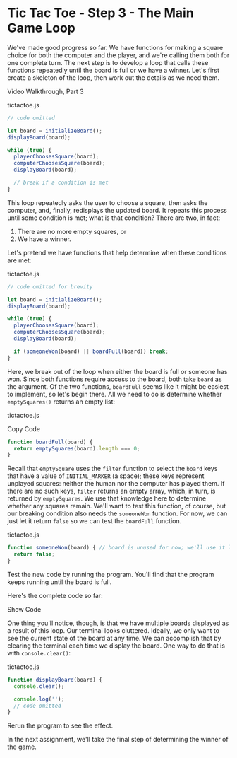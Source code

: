 # Tic Tac Toe - Step 3 - The Main Game Loop

We've made good progress so far. We have functions for making a square choice for both the computer and the player, and we're calling them both for one complete turn. The next step is to develop a loop that calls these functions repeatedly until the board is full or we have a winner. Let's first create a skeleton of the loop, then work out the details as we need them.

Video Walkthrough, Part 3

tictactoe.js

```js
// code omitted

let board = initializeBoard();
displayBoard(board);

while (true) {
  playerChoosesSquare(board);
  computerChoosesSquare(board);
  displayBoard(board);

  // break if a condition is met
}
```

This loop repeatedly asks the user to choose a square, then asks the computer, and, finally, redisplays the updated board. It repeats this process until some condition is met; what is that condition? There are two, in fact:

1. There are no more empty squares, or
2. We have a winner.

Let's pretend we have functions that help determine when these conditions are met:

tictactoe.js

```js
// code omitted for brevity

let board = initializeBoard();
displayBoard(board);

while (true) {
  playerChoosesSquare(board);
  computerChoosesSquare(board);
  displayBoard(board);

  if (someoneWon(board) || boardFull(board)) break;
}
```

Here, we break out of the loop when either the board is full or someone has won. Since both functions require access to the board, both take `board` as the argument. Of the two functions, `boardFull` seems like it might be easiest to implement, so let's begin there. All we need to do is determine whether `emptySquares()` returns an empty list:

tictactoe.js

Copy Code

```js
function boardFull(board) {
  return emptySquares(board).length === 0;
}
```

Recall that `emptySquare` uses the `filter` function to select the `board` keys that have a value of `INITIAL_MARKER` (a space); these keys represent unplayed squares: neither the human nor the computer has played them. If there are no such keys, `filter` returns an empty array, which, in turn, is returned by `emptySquares`. We use that knowledge here to determine whether any squares remain. We'll want to test this function, of course, but our breaking condition also needs the `someoneWon` function. For now, we can just let it return `false` so we can test the `boardFull` function.

tictactoe.js

```js
function someoneWon(board) { // board is unused for now; we'll use it later
  return false;
}
```

Test the new code by running the program. You'll find that the program keeps running until the board is full.

Here's the complete code so far:

Show Code

One thing you'll notice, though, is that we have multiple boards displayed as a result of this loop. Our terminal looks cluttered. Ideally, we only want to see the current state of the board at any time. We can accomplish that by clearing the terminal each time we display the board. One way to do that is with `console.clear()`:

tictactoe.js

```js
function displayBoard(board) {
  console.clear();

  console.log('');
  // code omitted
}
```

Rerun the program to see the effect.

In the next assignment, we'll take the final step of determining the winner of the game.